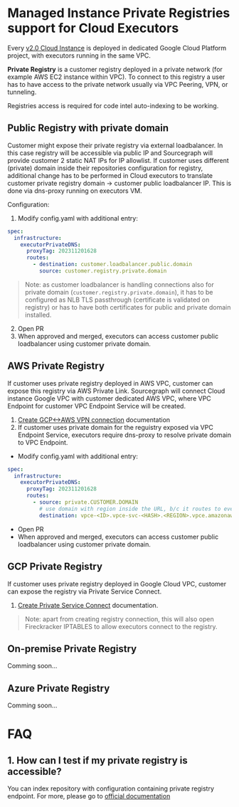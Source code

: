 # Managed Instance Private Registries support for Cloud Executors

Every [v2.0 Cloud Instance](../v2.0/index.md) is deployed in dedicated Google Cloud Platform project, with executors running in the same VPC.

**Private Registry** is a customer registry deployed in a private network (for example AWS EC2 instance within VPC). To connect to this registry a user has to have access to the private network usually via VPC Peering, VPN, or tunneling.

Registries access is required for code intel auto-indexing to be working.

## Public Registry with private domain

Customer might expose their private registry via external loadbalancer. In this case registry will be accessible via public IP and Sourcegraph will provide customer 2 static NAT IPs for IP allowlist.
If customer uses different (private) domain inside their repositories configuration for registry, additional change has to be performed in Cloud executors to translate customer private registry domain -> customer public loadbalancer IP.
This is done via dns-proxy running on executors VM.

Configuration:

1. Modify config.yaml with additional entry:

```yaml
spec:
  infrastructure:
    executorPrivateDNS:
      proxyTag: 202311201628
      routes:
        - destination: customer.loadbalancer.public.domain
          source: customer.registry.private.domain
```

> Note: as customer loadbalancer is handling connections also for private domain (`customer.registry.private.domain`), it has to be configured as NLB TLS passthrough (certificate is validated on registry) or has to have both certificates for public and private domain installed.

2. Open PR
3. When approved and merged, executors can access customer public loadbalancer using customer private domain.

## AWS Private Registry

If customer uses private registry deployed in AWS VPC, customer can expose this registry via AWS Private Link.
Sourcegraph will connect Cloud instance Google VPC with customer dedicated AWS VPC, where VPC Endpoint for customer VPC Endpoint Service will be created.

1. [Create GCP<->AWS VPN connection](../private-code-hosts/index.md#creation-process) documentation
2. If customer uses private domain for the reguistry exposed via VPC Endpoint Service, executors require dns-proxy to resolve private domain to VPC Endpoint.

- Modify config.yaml with additional entry:

```yaml
spec:
  infrastructure:
    executorPrivateDNS:
      proxyTag: 202311201628
      routes:
        - source: private.CUSTOMER.DOMAIN
          # use domain with region inside the URL, b/c it routes to every zone inside VPC
          destination: vpce-<ID>.vpce-svc-<HASH>.<REGION>.vpce.amazonaws.com
```

- Open PR
- When approved and merged, executors can access customer public loadbalancer using customer private domain.

## GCP Private Registry

If customer uses private registry deployed in Google Cloud VPC, customer can expose the registry via Private Service Connect.

1. [Create Private Service Connect](../private-code-hosts/index.md#gcp-private-service-connect-gcp-code-hosts-only) documentation.

> Note: apart from creating registry connection, this will also open Fireckracker IPTABLES to allow executors connect to the registry.

## On-premise Private Registry

Comming soon...

## Azure Private Registry

Comming soon...

# FAQ

## 1. How can I test if my private registry is accessible?

You can index repository with configuration containing private registry endpoint. For more, please go to [official documentation](https://docs.sourcegraph.com/code_navigation/how-to/enable_auto_indexing#access-to-private-repositories-and-packages)
